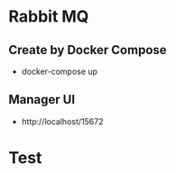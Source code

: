 # Rabbit MQ
## Create by Docker Compose
- docker-compose up
## Manager UI
- http://localhost/15672

# Test